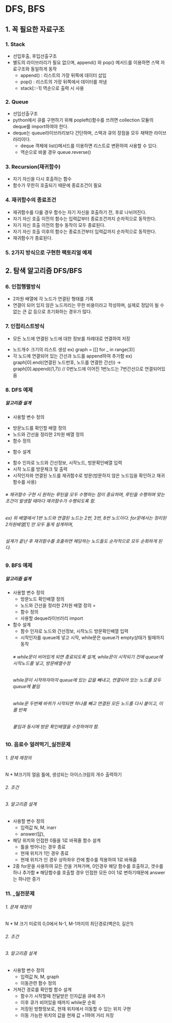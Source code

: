 # DFS, BFS

## 1. 꼭 필요한 자료구조

### 1. Stack
  * 선입후출, 후입선출구조
  * 별도의 라이브러리가 필요 없으며, append() 와 pop() 메서드를 이용하면 스택 자료구조와 동일하게 동작
    + append() : 리스트의 가장 뒤쪽에 데이터 삽입
    + pop() : 리스트의 가장 뒤쪽에서 데이터를 꺼냄
    + stack[::-1] 역순으로 출력 시 사용



### 2. Queue
  * 선입선출구조
  * python에서 큐를 구현하기 위해 popleft()함수를 쓰려면 collection 모듈의 deque를 import하여야 한다.
  * deque는 queue라이브러리보다 간단하며, 스택과 큐의 장점을 모두 채택한 라이브러리이다.
    + deque 객체에 list()메서드를 이용하면 리스트로 변환하여 사용할 수 있다.
    + 역순으로 바꿀 경우 queue.reverse()


### 3. Recursion(재귀함수)
  * 자기 자신을 다시 호출하는 함수
  * 함수가 무한히 호출되기 때문에 종료조건이 필요
 
 
### 4. 재귀함수의 종료조건
  * 재귀함수를 다룰 경우 함수는 자기 자신을 호출하기 전, 후로 나뉘어진다.
  * 자기 자신 호출 이전의 함수는 입력값부터 종료조건까지 순차적으로 동작한다.
  * 자기 자신 호출 이전의 함수 동작이 모두 종료된다.
  * 자기 자신 호출 이후의 함수는 종료조건부터 입력값까지 순차적으로 동작한다.
  * 재귀함수가 종료된다.
  
### 5. 2가지 방식으로 구현한 팩토리얼 예제

## 2. 탐색 알고리즘 DFS/BFS

### 6. 인접행렬방식
 * 2차원 배열에 각 노드가 연결된 형태를 기록
 * 연결이 되어 있지 않은 노드끼리는 무한 비용이라고 작성하며, 실제로 정답이 될 수 없는 큰 값 등으로 초기화하는 경우가 많다.


### 7. 인접리스트방식
 * 모든 노드에 연결된 노드에 대한 정보를 차례대로 연결하여 저장
  + 노드개수 크기의 리스트 생성
    ex) graph = [[] for _ in range(3)]
  + 각 노드에 연결되어 있는 간선과 노드를 append하여 추가함
    ex) graph[0].end((연결된 노드번호, 노드를 연결한 간선))
    -> graph[0].append((1,7)) // 0번노드에 이어진 1번노드는 7번간선으로 연결되어있음
    
    
### 8. DFS 예제
 ##### 알고리즘 설계
 * 사용할 변수 정의
  + 방문노드를 확인할 배열 정의
  + 노드와 간선을 정리한 2차원 배열 정의
  + 함수 정의
 * 함수 설계
  + 함수 인자로 노드와 간선정보, 시작노드, 방문확인배열 입력
  + 시작 노드를 방문체크 및 출력
  + 시작인자와 연결된 노드를 재귀함수로 방문(방문하지 않은 노드임을 확인하고 재귀함수를 사용)
  ###### ※ 재귀함수 구현 시 원하는 루틴을 모두 수행하는 점이 중요하며, 루틴을 수행하며 맞는 조건이 발생할 때마다 재귀함수가 수행되도록 함.
  ######    ex) 위 배열에서 1번 노드와 연결된 노드는 2번, 3번, 8번 노드이다. for문에서는 정리된 2차원배열[1] 만 모두 돌게 설계하며, 
  ######        설계가 끝난 후 재귀함수를 호출하면 해당하는 노드들도 순차적으로 모두 순회하게 된다.



### 9. BFS 예제
  ##### 알고리즘 설계
  * 사용할 변수 정의
    + 방문노드 확인배열 정의
    + 노드와 간선을 정리한 2차원 배열 정의 =
    + 함수 정의
    + 사용할 deque라이브러리 import
  * 함수 설계 
    + 함수 인자로 노드와 간선정보, 시작노드 방문확인배열 입력
    + 시작인자를 queue에 넣고 시작, while문은 queue가 empty상태가 될때까지 동작
    ###### ※ while문이 비어있게 되면 종료되도록 설계, while문이 시작되기 전에 queue에 시작노드를 넣고, 방문배열수정
    ######    while문이 시작하자마자 queue에 있는 값을 빼내고, 연결되어 있는 노드를 모두 queue에 붙임
    ######    while문 두번째 바퀴가 시작되면 하나를 빼고 연결된 모든 노드를 다시 붙이고, 이를 반복
    ######    붙임과 동시에 방문 확인배열을 수정하여야 함.


### 10. 음료수 얼려먹기_실전문제
  ######   1. 문제 재정의
  N * M크기의 얼음 틀에, 생성되는 아이스크림의 개수 출력하기
  ######   2. 조건
  
  ######   3. 알고리즘 설계
  * 사용할 변수 정의
    + 입력값 N, M, inarr
    + answer(답), 
  * 해당 위치와 인접한 0들을 1로 바꿔줄 함수 설계
    + 틀을 벗어나는 경우 종료
    + 현재 위치가 1인 경우 종료
    + 현재 위치가 인 경우 상하좌우 칸에 함수를 적용하여 1로 바꿔줌
  * 2중 for문을 사용하여 모든 칸을 거쳐가며, 0인경우 해당 함수를 호출하고, 갯수를 하나 추가함
    ※ 해당함수를 호출할 경우 인접한 모든 0이 1로 변하기때문에 answer는 하나만 증가
    
### 11. _실전문제
  ######   1. 문제 재정의
  N * M 크기 미로의 0,0에서 N-1, M-1까지의 최단경로(벽은0, 길은1)
  ######   2. 조건
  
  ######   3. 알고리즘 설계
  * 사용할 변수 정의
    + 입력값 N, M, graph
    + 이동관련 함수 정의
  * 거쳐간 경로를 확인할 함수 설계
    + 함수가 시작할때 전달받은 인자값을 큐에 추가
    + 이후 큐가 비어있을 때까지 while문 순회
    + 저장된 방향정보로, 현재 위치에서 이동할 수 있는 위치 구현
    + 이동 가능한 위치의 값을 현재 값 +1하여 거리 저장